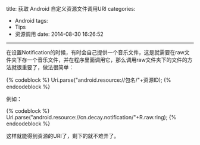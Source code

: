 title: 获取 Android 自定义资源文件调用URI
categories:
  - Android
tags:
  - Tips
  - 资源调用
date: 2014-08-30 16:26:52
---

在设置Notification的时候，有时会自己提供一个音乐文件，这是就需要在raw文件夹下存一个音乐文件，并在程序里面调用它，那么调用raw文件夹下的文件的方法就很重要了，做法很简单：

{% codeblock %}
Uri.parse("android.resource://包名/"+资源ID);
{% endcodeblock %}

例如：

{% codeblock %}
Uri.parse("android.resource://cn.decay.notification/"+R.raw.ring);
{% endcodeblock %}

这样就能得到资源的URI了，剩下的就不难弄了。